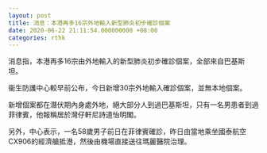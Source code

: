 ```yaml
---
layout: post
title: 消息：本港再多16宗外地輸入新型肺炎初步確診個案
date: 2020-06-22 21:11:54.000000000 +08:00
categories: rthk
---
```


消息指，本港再多16宗由外地輸入的新型肺炎初步確診個案，全部來自巴基斯坦。

衞生防護中心較早前公布，今日新增30宗外地輸入確診個案，並無本地個案。

新增個案都在潛伏期內身處外地，絕大部分人到過巴基斯坦，只有一名男患者到過菲律賓，他報稱居於灣仔軒尼詩道怡明閣。

另外，中心表示，一名58歲男子前日在菲律賓確診，昨日由當地乘坐國泰航空CX906的經濟艙抵港，然後由機場直接送往瑪麗醫院治理。

